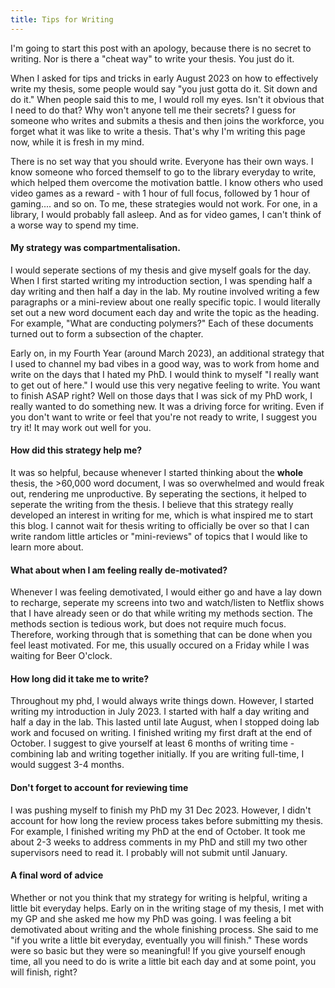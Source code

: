 ```yaml
---
title: Tips for Writing 
---
```

I'm going to start this post with an apology, because there is no secret to writing. Nor is there a "cheat way" to write your thesis. You just do it. 

When I asked for tips and tricks in early August 2023 on how to effectively write my thesis, some people would say "you just gotta do it. Sit down and do it." When people said this to me, I would roll my eyes. Isn't it obvious that I need to do that? Why won't anyone tell me their secrets? I guess for someone who writes and submits a thesis and then joins the workforce, you forget what it was like to write a thesis. That's why I'm writing this page now, while it is fresh in my mind. 

There is no set way that you should write. Everyone has their own ways. I know someone who forced themself to go to the library everyday to write, which helped them overcome the motivation battle. I know others who used video games as a reward - with 1 hour of full focus, followed by 1 hour of gaming.... and so on. To me, these strategies would not work. For one, in a library, I would probably fall asleep. And as for video games, I can't think of a worse way to spend my time. 

#### My strategy was compartmentalisation.
 I would seperate sections of my thesis and give myself goals for the day. When I first started writing my introduction section, I was spending half a day writing and then half a day in the lab. My routine involved writing a few paragraphs or a mini-review about one really specific topic. I would literally set out a new word document each day and write the topic as the heading. For example, "What are conducting polymers?" Each of these documents turned out to form a subsection of the chapter. 

 Early on, in my Fourth Year (around March 2023), an additional strategy that I used to channel my bad vibes in a good way, was to work from home and write on the days that I hated my PhD. I would think to myself "I really want to get out of here." I would use this very negative feeling to write. You want to finish ASAP right? Well on those days that I was sick of my PhD work, I really wanted to do something new. It was a driving force for writing. Even if you don't want to write or feel that you're not ready to write, I suggest you try it! It may work out well for you. 

#### How did this strategy help me?
It was so helpful, because whenever I started thinking about the **whole** thesis, the >60,000 word document, I was so overwhelmed and would freak out, rendering me unproductive. By seperating the sections, it helped to seperate the writing from the thesis. I believe that this strategy really developed an interest in writing for me, which is what inspired me to start this blog. I cannot wait for thesis writing to officially be over so that I can write random little articles or "mini-reviews" of topics that I would like to learn more about. 

#### What about when I am feeling really de-motivated?
Whenever I was feeling demotivated, I would either go and have a lay down to recharge, seperate my screens into two and watch/listen to Netflix shows that I have already seen or do that while writing my methods section. The methods section is tedious work, but does not require much focus. Therefore, working through that is something that can be done when you feel least motivated. For me, this usually occured on a Friday while I was waiting for Beer O'clock. 

#### How long did it take me to write?
Throughout my phd, I would always write things down. However, I started writing my introduction in July 2023. I started with half a day writing and half a day in the lab. This lasted until late August, when I stopped doing lab work and focused on writing. I finished writing my first draft at the end of October. I suggest to give yourself at least 6 months of writing time - combining lab and writing together initially. If you are writing full-time, I would suggest 3-4 months. 

#### Don't forget to account for reviewing time
I was pushing myself to finish my PhD my 31 Dec 2023. However, I didn't account for how long the review process takes before submitting my thesis. For example, I finished writing my PhD at the end of October. It took me about 2-3 weeks to address comments in my PhD and still my two other supervisors need to read it. I probably will not submit until January.

#### A final word of advice
Whether or not you think that my strategy for writing is helpful, writing a little bit everyday helps. Early on in the writing stage of my thesis, I met with my GP and she asked me how my PhD was going. I was feeling a bit demotivated about writing and the whole finishing process. She said to me "if you write a little bit everyday, eventually you will finish." These words were so basic but they were so meaningful! If you give yourself enough time, all you need to do is write a little bit each day and at some point, you will finish, right? 

